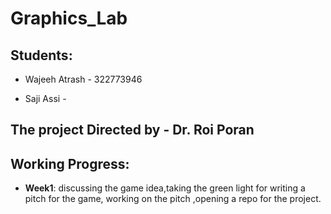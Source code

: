 # Graphics_Lab
## Students:

 - Wajeeh Atrash - 322773946
 
 - Saji Assi - 
## The project Directed by - **Dr. Roi Poran**
## Working Progress:
- **Week1**: discussing the game idea,taking the green light for writing a pitch for the game, working on the pitch ,opening a repo for the project.

